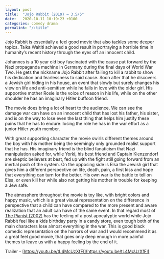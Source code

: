 ```yaml
---
layout: post
title:  "Jojo Rabbit (2019) – 3.5/5"
date:   2020-10-11 10:19:23 +0100
categories: comedy drama
permalink: "/:title"
---
```


Jojo Rabbit is essentially a feel good movie that also tackles some deeper topics. Taika Waititi achieved a good result in portraying a horrible time in humanity’s recent history through the eyes off an innocent child.

Johannes is a 10 year old boy fascinated with the cause put forward by the Nazi propaganda machine in Germany during the final days of World War Two. He gets the nickname Jojo Rabbit after failing to kill a rabbit to show his dedication and fearlessness to said cause. Soon after that he discovers a Jewish girl hiding in his house, an event that slowly but surely changes his view on life and anti-semitism while he falls in love with the older girl. His supportive mother Rosie is the voice of reason in his life, while on the other shoulder he has an imaginary Hitler buffoon friend.

The movie does bring a lot of heart to the audience. We can see the damage war can have on an innocent child that has lost his father, his sister, and is on the way to lose even the last thing that helps him justify these pains that he has to endure: losing the role he has in the war effort as a junior Hitler youth member.

With great supporting character the movie swirls different themes around the boy with his mother being the seemingly only grounded realist support that he has. His imaginary friend is the blind fanaticism that Nazi manipulation asked for, while Yorki, his best friend and Captain Klenzendorf are skeptic believers at best, fed up with the fight still going forward from an inertial push of the system. On the opposing side is Elsa the Jewish girl that gives him a different perspective on life, death, pain, a first kiss and hope that everything can turn for the better. His own war is the battle to tell on Elsa, or even kill her while also not getting his mother in trouble for keeping a Jew safe.

The atmosphere throughout the movie is toy like, with bright colors and happy music, which is a great visual representation on the difference in perspective that a child can have compared to the more present and aware realization that an adult can have of the same event. In that regard most of [The Pianist (2002)](https://youtu.be/BFwGqLa_oAo) has the feeling of a post apocalyptic world while Jojo Rabbit feel like a kids birthday party in a candy store, even tough both of the main characters lose almost everything in the war. This is good black comedic representation on the horrors of war and I would recommend it as a great feel good movie, that goes only deep enough in more painful themes to leave us with a happy feeling by the end of it.

Trailer - [https://youtu.be/tL4McUzXfFI](https://youtu.be/tL4McUzXfFI)
